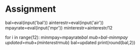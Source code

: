 # Assignment
bal=eval(input('bal'))
ainterestr=eval(input('air'))
mpayrate=eval(input('mpr'))
minterestr=ainterestr/12

for i in range(12):
    minmpay=mpayrate*bal
    mub=bal-minmpay
    updated=mub+(minterestr*mub)
    bal=updated
print(round(bal,2))
